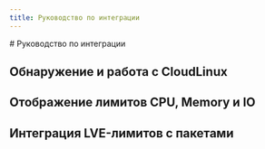 ```yaml
---
title: Руководство по интеграции
---
```

<gtranslate-io>
# Руководство по интеграции

## Обнаружение и работа с CloudLinux

## Отображение лимитов CPU, Memory и IO

## Интеграция LVE-лимитов с пакетами
</gtranslate-io>
